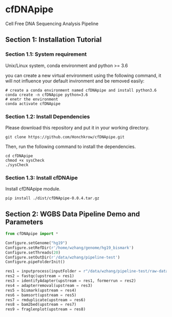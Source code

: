 # cfDNApipe
Cell Free DNA Sequencing Analysis Pipeline

## Section 1: Installation Tutorial

### Section 1.1: System requirement
Unix/Linux system, conda environment and python >= 3.6

you can create a new virtual environment using the following command, it will not influence your default invironment and be removed easily:

```shell
# create a conda environment named cfDNApipe and install python3.6
conda create -n cfDNApipe python=3.6
# enetr the environment
conda activate cfDNApipe
```

### Section 1.2: Install Dependencies
Please download this repository and put it in your working directory.

```shell
git clone https://github.com/Honchkrow/cfDNApipe.git
```

Then, run the following command to install the dependencies.

```shell
cd cfDNApipe
chmod +x sysCheck
./sysCheck
```

### Section 1.3: Install cfDNAipe
Install cfDNApipe module.

```shell
pip install ./dist/cfDNApipe-0.0.4.tar.gz
```

## Section 2: WGBS Data Pipeline Demo and Parameters
```Python
from cfDNApipe import *

Configure.setGenome("hg19")
Configure.setRefDir(r'/home/wzhang/genome/hg19_bismark')
Configure.setThreads(20)
Configure.setOutDir(r'/data/wzhang/pipeline-test')
Configure.pipeFolderInit()

res1 = inputprocess(inputFolder = r"/data/wzhang/pipeline-test/raw-data")
res2 = fastqc(upstream = res1)
res3 = identifyAdapter(upstream = res1, formerrun = res2)
res4 = adapterremoval(upstream = res3)
res5 = bismark(upstream = res4)
res6 = bamsort(upstream = res5)
res7 = rmduplicate(upstream = res6)
res8 = bam2bed(upstream = res7)
res9 = fraglenplot(upstream = res8)
```
